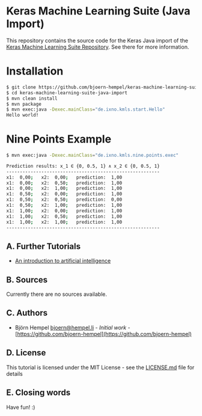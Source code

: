 # Keras Machine Learning Suite (Java Import)

This repository contains the source code for the Keras Java import of the [Keras Machine Learning Suite Repository](https://github.com/bjoern-hempel/keras-machine-learning-suite). See there for more information.

# Installation

```bash
$ git clone https://github.com/bjoern-hempel/keras-machine-learning-suite-java-import.git
$ cd keras-machine-learning-suite-java-import
$ mvn clean install
$ mvn package
$ mvn exec:java -Dexec.mainClass="de.ixno.kmls.start.Hello"
Hello world!
```

# Nine Points Example

```bash
$ mvn exec:java -Dexec.mainClass="de.ixno.kmls.nine.points.exec"

Prediction results: x_1 ∈ {0, 0.5, 1} ∧ x_2 ∈ {0, 0.5, 1}
---------------------------------------------------------
x1:  0,00;   x2:  0,00;   prediction:  1,00
x1:  0,00;   x2:  0,50;   prediction:  1,00
x1:  0,00;   x2:  1,00;   prediction:  1,00
x1:  0,50;   x2:  0,00;   prediction:  1,00
x1:  0,50;   x2:  0,50;   prediction:  0,00
x1:  0,50;   x2:  1,00;   prediction:  1,00
x1:  1,00;   x2:  0,00;   prediction:  1,00
x1:  1,00;   x2:  0,50;   prediction:  1,00
x1:  1,00;   x2:  1,00;   prediction:  1,00
---------------------------------------------------------

```

## A. Further Tutorials

* [An introduction to artificial intelligence](https://github.com/friends-of-ai/an-introduction-to-artificial-intelligence)

## B. Sources

Currently there are no sources available.

## C. Authors

* Björn Hempel <bjoern@hempel.li> - _Initial work_ - [https://github.com/bjoern-hempel](https://github.com/bjoern-hempel)

## D. License

This tutorial is licensed under the MIT License - see the [LICENSE.md](/LICENSE.md) file for details

## E. Closing words

Have fun! :)
